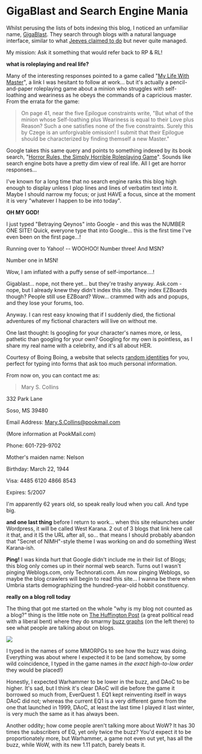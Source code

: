# GigaBlast and Search Engine Mania

Whilst perusing the lists of bots indexing this blog, I noticed an unfamiliar name, [GigaBlast](http://gigablast.com). They search through blogs with a natural language interface, similar to what [Jeeves claimed to do](http://ask.com) but never quite managed.

My mission: Ask it something that would refer back to RP & RL!

**what is roleplaying and real life?**

Many of the interesting responses pointed to a game called "[My Life With Master](http://www.halfmeme.com/master.html)", a link I was hesitant to follow at work... but it's actually a pencil-and-paper roleplaying game about a minion who struggles with self-loathing and weariness as he obeys the commands of a capricious master. From the errata for the game:

> On page 41, near the five Epilogue constraints write, "But what of the minion whose Self-loathing plus Weariness is equal to their Love plus Reason? Such a one satisfies none of the five constraints. Surely this by Czege is an unforgivable omission! I submit that their Epilogue should be characterized by finding themself a new Master."


Google takes this same query and points to something indexed by its book search, "[Horror Rules, the Simply Horrible Roleplaying Game](http://www.google.com/search?hl=en&q=what+is+roleplaying+and+real+life%3F&btnG=Google+Search)". Sounds like search engine bots have a pretty dim view of real life. All I get are horror responses...

I've known for a long time that no search engine ranks this blog high enough to display unless I plop lines and lines of verbatim text into it. Maybe I should narrow my focus; or just HAVE a focus, since at the moment it is very "whatever I happen to be into today".

**OH MY GOD!**

I just typed "Betraying Qeynos" into Google - and this was the NUMBER ONE SITE! Quick, everyone type that into Google... this is the first time I've even been on the first page...!

Running over to Yahoo! -- WOOHOO! Number three! And MSN?

Number one in MSN!

Wow, I am inflated with a puffy sense of self-importance....!

Gigablast... nope, not there yet... but they're trashy anyway. Ask.com - nope, but I already knew they didn't index this site. They index EZBoards though? People still use EZBoard? Wow... crammed with ads and popups, and they lose your forums, too.

Anyway. I can rest easy knowing that if I suddenly died, the fictional adventures of my fictional characters will live on without me.

One last thought: Is googling for your character's names more, or less, pathetic than googling for your own? Googling for my own is pointless, as I share my real name with a celebrity, and it's all about HER.

Courtesy of Boing Boing, a website that selects [random identities](http://dev.allredtech.com/fakename/?gen=female) for you, perfect for typing into forms that ask too much personal information.

From now on, you can contact me as:

> Mary S. Collins

332 Park Lane

Soso, MS 39480

Email Address: [Mary.S.Collins@pookmail.com](mailto:Mary.S.Collins@pookmail.com)

(More information at PookMail.com)

Phone: 601-729-9702

Mother's maiden name: Nelson

Birthday: March 22, 1944

Visa: 4485 6120 4866 8543

Expires: 5/2007


I'm apparently 62 years old, so speak really loud when you call. And type big.

**and one last thing** before I return to work... when this site relaunches under Wordpress, it will be called West Karana. 2 out of 3 blogs that link here call it that, and it IS the URL after all, so... that means I should probably abandon that "Secret of NIMH"-style theme I was working on and do something West Karana-ish.

**Ping!** I was kinda hurt that Google didn't include me in their list of Blogs; this blog only comes up in their normal web search. Turns out I wasn't pinging Weblogs.com, only Technorati.com. Am now pinging Weblogs, so maybe the blog crawlers will begin to read this site... I wanna be there when Umbria starts demographizing the hundred-year-old hobbit constituency.

**really on a blog roll today**

The thing that got me started on the whole "why is my blog not counted as a blog?" thing is the little note on [The Huffington Post](http://www.huffingtonpost.com/) (a great political read with a liberal bent) where they do smarmy [buzz graphs](http://www.huffingtonpost.com/harry-shearer/not-getting-quite-as-much_b_23588.html) (on the left there) to see what people are talking about on blogs.

![](../images/huffpo.png)

I typed in the names of some MMORPGs to see how the buzz was doing. Everything was about where I expected it to be (and somehow, by some wild coincidence, I typed in the game names *in the exact high-to-low order* they would be placed!)

Honestly, I expected Warhammer to be lower in the buzz, and DAoC to be higher. It's sad, but I think it's clear DAoC will die before the game it borrowed so much from, EverQuest 1. EQ1 kept reinventing itself in ways DAoC did not; whereas the current EQ1 is a very different game from the one that launched in 1999, DAoC, at least the last time I played it last winter, is very much the same as it has always been.

Another oddity; how come people aren't talking more about WoW? It has 30 times the subscribers of EQ, yet only twice the buzz? You'd expect it to be proportionately more, but Warhammer, a game not even out yet, has all the buzz, while WoW, with its new 1.11 patch, barely beats it.
